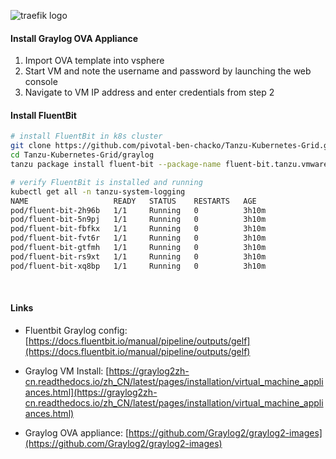 
![traefik logo](traefik.jpeg)


#### Install Graylog OVA Appliance
1. Import OVA template into vsphere
2. Start VM and note the username and password by launching the web console
3. Navigate to VM IP address and enter credentials from step 2 


#### Install FluentBit
```bash
# install FluentBit in k8s cluster
git clone https://github.com/pivotal-ben-chacko/Tanzu-Kubernetes-Grid.git
cd Tanzu-Kubernetes-Grid/graylog
tanzu package install fluent-bit --package-name fluent-bit.tanzu.vmware.com --version 1.8.15+vmware.1-tkg.1 --values-file fluent-bit-data-values.yaml --namespace tanzu-packages

# verify FluentBit is installed and running
kubectl get all -n tanzu-system-logging
NAME                   READY   STATUS    RESTARTS   AGE
pod/fluent-bit-2h96b   1/1     Running   0          3h10m
pod/fluent-bit-5n9pj   1/1     Running   0          3h10m
pod/fluent-bit-fbfkx   1/1     Running   0          3h10m
pod/fluent-bit-fvt6r   1/1     Running   0          3h10m
pod/fluent-bit-gtfmh   1/1     Running   0          3h10m
pod/fluent-bit-rs9xt   1/1     Running   0          3h10m
pod/fluent-bit-xq8bp   1/1     Running   0          3h10m
```
</br>

#### Links

* Fluentbit Graylog config: [https://docs.fluentbit.io/manual/pipeline/outputs/gelf](https://docs.fluentbit.io/manual/pipeline/outputs/gelf)

* Graylog VM Install: [https://graylog2zh-cn.readthedocs.io/zh_CN/latest/pages/installation/virtual_machine_appliances.html](https://graylog2zh-cn.readthedocs.io/zh_CN/latest/pages/installation/virtual_machine_appliances.html)

* Graylog OVA appliance: [https://github.com/Graylog2/graylog2-images](https://github.com/Graylog2/graylog2-images)


